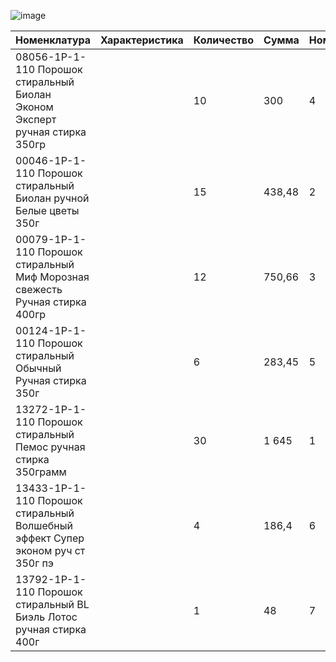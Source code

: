 ![image](https://user-images.githubusercontent.com/57089319/187325803-ad71f54c-d238-4d8d-a582-fb960a596221.png)

|Номенклатура |	Характеристика|	Количество|	Сумма|	Номер|
| ------------- | ------------- | ------------- | ------------- | ------------- |
08056-1Р-1-110 Порошок стиральный Биолан Эконом Эксперт ручная стирка 350гр	||	10	|300|	4
00046-1Р-1-110 Порошок стиральный Биолан ручной Белые цветы 350г ||		15 |	438,48 |2
00079-1Р-1-110 Порошок стиральный Миф Морозная свежесть Ручная стирка 400гр	 ||	12	|750,66|	3
00124-1Р-1-110 Порошок стиральный Обычный Ручная стирка 350г ||		6	|283,45|	5
13272-1Р-1-110 Порошок стиральный Пемос ручная стирка 350грамм ||		30|	1 645	|1
13433-1Р-1-110 Порошок стиральный Волшебный эффект Супер эконом руч ст 350г пэ ||		4	|186,4	|6
13792-1Р-1-110 Порошок стиральный BL Биэль Лотос ручная стирка 400г ||		1	|48|	7


